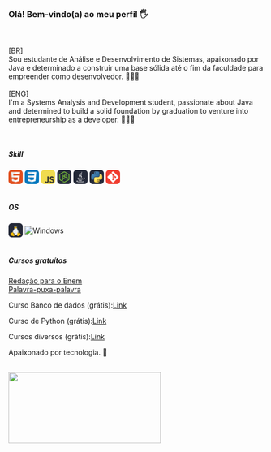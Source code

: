 ### Olá! Bem-vindo(a) ao meu perfil 🖐️ <br>
<br>
<p>[BR]
  <br>
Sou estudante de Análise e Desenvolvimento de Sistemas, apaixonado por Java e determinado a construir uma base sólida até o fim da faculdade para empreender como desenvolvedor. 🌟👨‍💻
<br><br>
[ENG]
  <br>
  I'm a Systems Analysis and Development student, passionate about Java and determined to build a solid foundation by graduation to venture into entrepreneurship as a developer. 🌟👨‍💻</p>
<br>
<h5>Skill</h5>
<div style="display: inline_block">
  <img align="center" alt="html5" src="https://github.com/tandpfun/skill-icons/raw/main/icons/HTML.svg" width="28" height="28"/>
  <img align="center" alt="css" src="https://github.com/tandpfun/skill-icons/raw/main/icons/CSS.svg" width="28" height="28"/>
  <img align="center" alt="js" src="https://github.com/tandpfun/skill-icons/raw/main/icons/JavaScript.svg" width="28" height="28"/>
  <img align="center" alt="nodejs" src="https://github.com/tandpfun/skill-icons/raw/main/icons/NodeJS-Dark.svg" width="28" height="28"/>
  <img align="center" alt="JAVA" src="https://github.com/tandpfun/skill-icons/raw/main/icons/Java-Dark.svg" width="28" height="28"/>
  <img align="center" alt="Python" src="https://github.com/tandpfun/skill-icons/raw/main/icons/Python-Dark.svg" width="28" height="28"/>
  <img align="center" alt="Git" src="https://github.com/tandpfun/skill-icons/raw/main/icons/Git.svg" width="28" height="28"/>
</div><br/>

<h5>OS</h5>
<div style="display: inline_block">
  <img align="center" alt="Linux" src="https://github.com/tandpfun/skill-icons/raw/main/icons/Linux-Dark.svg" width="28" height="28"/>
  <img align="center" alt="Windows" src="https://github.com/tandpfun/skill-icons/raw/main/icons/Windows-Dark.svg" width="28" height="28"/>
</div>
<br>

<h5>Cursos gratuítos</h5>

<a href="https://apps.univesp.br/enem-escreva-pra-ver/">Redação para o Enem</a><br>
<a href="https://apps.univesp.br/palavra-puxa-palavra/">Palavra-puxa-palavra</a>
<br>

<p>Curso Banco de dados (grátis):<a href="https://www.ev.org.br/trilhas-de-conhecimento/banco-de-dados">Link</a><br></p>
<p>Curso de Python (grátis):<a href="https://www.ev.org.br/trilhas-de-conhecimento/linguagem-de-programacao-python">Link</a></p>
<p>Cursos diversos (grátis):<a href="https://ibqp-ava.com/loja_virtual/cursos.php?id=INFORM%C3%81TICA%20E%20TECNOLOGIA">Link</a></p>

Apaixonado por tecnologia. 💓

<br>

<img type="Top Langs" src="https://github-readme-stats.vercel.app/api/top-langs/?username=RichardMatth&layout=compact&theme=tokyonight" width="300" height="140"> 
